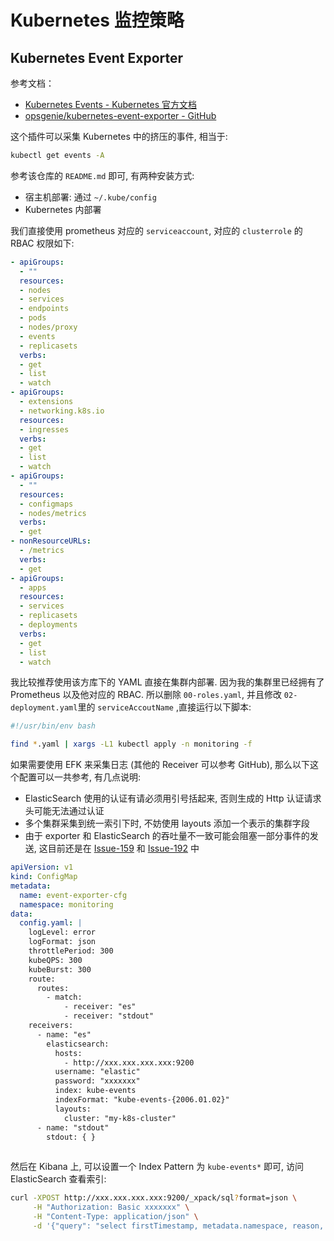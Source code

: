 <a name="lDKgy"></a>
# Kubernetes 监控策略
<a name="X8wyC"></a>
## Kubernetes Event Exporter

参考文档：

- [Kubernetes Events - Kubernetes 官方文档](https://kubernetes.io/docs/reference/kubernetes-api/cluster-resources/event-v1/)
- [opsgenie/kubernetes-event-exporter - GitHub](https://github.com/opsgenie/kubernetes-event-exporter)

这个插件可以采集 Kubernetes 中的挤压的事件, 相当于:

```bash
kubectl get events -A
```

参考该仓库的 `README.md` 即可, 有两种安装方式:

- 宿主机部署: 通过 `~/.kube/config` 
- Kubernetes 内部署

我们直接使用 prometheus 对应的 `serviceaccount`, 对应的 `clusterrole` 的 RBAC 权限如下:

```yaml
- apiGroups:
  - ""
  resources:
  - nodes
  - services
  - endpoints
  - pods
  - nodes/proxy
  - events
  - replicasets
  verbs:
  - get
  - list
  - watch
- apiGroups:
  - extensions
  - networking.k8s.io
  resources:
  - ingresses
  verbs:
  - get
  - list
  - watch
- apiGroups:
  - ""
  resources:
  - configmaps
  - nodes/metrics
  verbs:
  - get
- nonResourceURLs:
  - /metrics
  verbs:
  - get
- apiGroups:
  - apps
  resources:
  - services
  - replicasets
  - deployments
  verbs:
  - get
  - list
  - watch
```

我比较推荐使用该方库下的 YAML 直接在集群内部署. 因为我的集群里已经拥有了 Prometheus 以及他对应的 RBAC. 所以删除 `00-roles.yaml`, 并且修改 `02-deployment.yaml`里的 `serviceAccoutName` ,直接运行以下脚本:

```bash
#!/usr/bin/env bash

find *.yaml | xargs -L1 kubectl apply -n monitoring -f
```

如果需要使用 EFK 来采集日志 (其他的 Receiver 可以参考 GitHub), 那么以下这个配置可以一共参考, 有几点说明:

- ElasticSearch 使用的认证有请必须用引号括起来, 否则生成的 Http 认证请求头可能无法通过认证
- 多个集群采集到统一索引下时, 不妨使用 layouts 添加一个表示的集群字段
- 由于 exporter 和 ElasticSearch 的吞吐量不一致可能会阻塞一部分事件的发送, 这目前还是在 [Issue-159](https://github.com/opsgenie/kubernetes-event-exporter/issues/159) 和 [Issue-192](https://github.com/opsgenie/kubernetes-event-exporter/issues/192) 中

```yaml
apiVersion: v1
kind: ConfigMap
metadata:
  name: event-exporter-cfg
  namespace: monitoring
data:
  config.yaml: |
    logLevel: error
    logFormat: json
    throttlePeriod: 300
    kubeQPS: 300
    kubeBurst: 300
    route:
      routes:
        - match:
            - receiver: "es"
            - receiver: "stdout"
    receivers:
      - name: "es"
        elasticsearch:
          hosts:
            - http://xxx.xxx.xxx.xxx:9200
          username: "elastic"
          password: "xxxxxxx"
          index: kube-events
          indexFormat: "kube-events-{2006.01.02}"
          layouts:
            cluster: "my-k8s-cluster"
      - name: "stdout"
        stdout: { }
        
```

然后在 Kibana 上, 可以设置一个 Index Pattern 为 `kube-events*` 即可, 访问 ElasticSearch 查看索引:

```bash
curl -XPOST http://xxx.xxx.xxx.xxx:9200/_xpack/sql?format=json \
     -H "Authorization: Basic xxxxxxx" \
     -H "Content-Type: application/json" \
     -d '{"query": "select firstTimestamp, metadata.namespace, reason, message from \"kube-event*\" limit 10"}'
```
